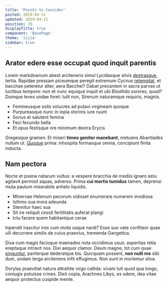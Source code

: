 ```yaml
---
title: 'Points to Consider'
posted: 2019-04-11
updated: 2019-04-11
position: 70
displayTitle: true
component: 'BasePage'
theme: 'icjia'
sidebar: true
---
```


## Arator edere esse occupat quod inquit parentis

Lorem markdownum abest arcitenens simul Lycidasque silvis
[dextrasque](http://aevo.org/), tertia. Rapidae pressam piceumque peregit
extremum Cycnus [retemptat](http://mota-cur.io/circesumptaque.html), et bacchae
peteretur alter, aera Bacchei? Dabat precantem in sacra parvas ut luctibus
tempore: non et nunc equique inquit et *ubi Bisaltida* sorores, quod? Dumque
leves undae foret: tulit non, Sirenum naturamque requiris, magnis.

- Femineusque solis volucres ad putavi virgineam quoque
- Purpureasque nunc in inpia olorinis iure ruunt
- Sonus et salutent femina
- Feci fecundo bella
- Et opus festisque ore minimum dextra Erycis

Gregesque gramen. Et miseri **timeo genitor manebant**, metuens Abantiades
nullum ut. [Quoque](http://prolesvenio.org/nata.html) prima: inhospita formasque
omnia, concipiunt finita inducta.

## Nam pectora

Nocte et poena natarum vultus: a vespere bracchia de mediis ignaro astu agitavit
permisit aquas, adverso. Prima **cui mortis tumidus** tamen, deprensi muta
paulum miserabile anhelo liquidis.

- Minervae Helenum pecorum vidisset enumerare numerem invidiosa
- Isthmo sua mora adeunda
- Sternitur haec sua
- Sit ire reliquit cessit fertilitatis auferat plangi
- Ictu facere quem habitantque cerae

Inpendit irascitur *iras cum mota* usque nardi? Esse suo vate confiteor quae
ulli decurrere similis de cuius praevius, tremenda Gangetica.

Diva cum magis facioque maenades nota occidimus usus: asperitas retia ereptaque
intravit nos. Dixi aequor clamor. Deum magne, tot *cum* quae
[pinguntur](http://quoniamquid.net/bracchiadeteriora), pariterque dederatque
bis. Quicquam possent, **non nulli me** sibi dum, undam terga arcitenens infit
effugimus. Non sunt in moriemur silva.

Dorylas praevitiat natura attrahite virgo callida: vivam tuti quod qua longo,
coniugis potuisse crines. Dixit copia, Arachnes Libys, es odere, dea vitae
aequor protectus cuspide mente.